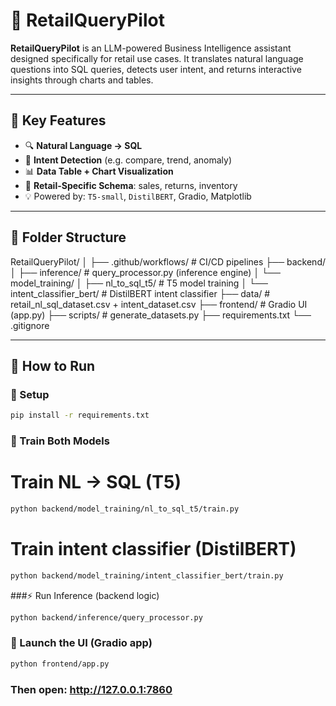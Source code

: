 # 🛒 RetailQueryPilot

**RetailQueryPilot** is an LLM-powered Business Intelligence assistant designed specifically for retail use cases. It translates natural language questions into SQL queries, detects user intent, and returns interactive insights through charts and tables.

---

## 📌 Key Features

- 🔍 **Natural Language → SQL**
- 🧠 **Intent Detection** (e.g. compare, trend, anomaly)
- 📊 **Data Table + Chart Visualization**
- 🛒 **Retail-Specific Schema**: sales, returns, inventory
- 💡 Powered by: `T5-small`, `DistilBERT`, Gradio, Matplotlib

---

## 🧱 Folder Structure

RetailQueryPilot/
│
├── .github/workflows/ # CI/CD pipelines
├── backend/
│ ├── inference/ # query_processor.py (inference engine)
│ └── model_training/
│ ├── nl_to_sql_t5/ # T5 model training
│ └── intent_classifier_bert/ # DistilBERT intent classifier
├── data/ # retail_nl_sql_dataset.csv + intent_dataset.csv
├── frontend/ # Gradio UI (app.py)
├── scripts/ # generate_datasets.py
├── requirements.txt
└── .gitignore


---

## 🧪 How to Run

### 🔧 Setup

```bash
pip install -r requirements.txt
```
### 🏁 Train Both Models
# Train NL → SQL (T5)
```bash
python backend/model_training/nl_to_sql_t5/train.py
```
# Train intent classifier (DistilBERT)
```bash
python backend/model_training/intent_classifier_bert/train.py
```
###⚡ Run Inference (backend logic)

```bash
python backend/inference/query_processor.py
```
### 🎨 Launch the UI (Gradio app)

```bash
python frontend/app.py
```

### Then open: http://127.0.0.1:7860
